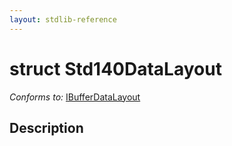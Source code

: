 ```yaml
---
layout: stdlib-reference
---
```


# struct Std140DataLayout

*Conforms to:* [IBufferDataLayout](/stdlib-reference/interfaces/ibufferdatalayout-017b/index)

## Description



